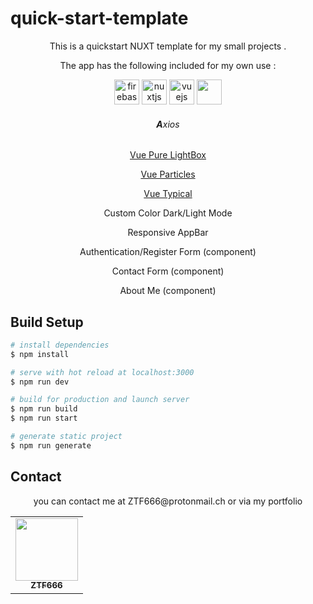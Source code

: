 # quick-start-template

<div align="center">
<p>This is a quickstart NUXT template for my small projects .</p>
<p>The app has the following included for my own use :</p>

<img src="https://www.vectorlogo.zone/logos/firebase/firebase-icon.svg" alt="firebase" width="40" height="40"/>
<img src="https://www.vectorlogo.zone/logos/nuxtjs/nuxtjs-icon.svg" alt="nuxtjs" width="40" height="40"/>
<img src="https://devicons.github.io/devicon/devicon.git/icons/vuejs/vuejs-original-wordmark.svg" alt="vuejs" width="40" height="40"/>
<img src="https://external-content.duckduckgo.com/iu/?u=https%3A%2F%2Fseeklogo.com%2Fimages%2FV%2Fvuetify-logo-3BCF73C928-seeklogo.com.png&f=1&nofb=1"  width='40' height='40'>
<h6><strong>A</strong>xios</h6>

[Vue Pure LightBox](https://github.com/DCzajkowski/vue-pure-lightbox)
<br>

[Vue Particles](https://vue-particles.netlify.app/)
<br>

[Vue Typical](https://turkyden.github.io/vue-typical/)

<p>Custom Color Dark/Light Mode</p>
<p>Responsive AppBar</p>
<p>Authentication/Register Form (component)</p>
<p>Contact Form (component)</p>
<p>About Me (component)</p>

</div>

## Build Setup

```bash
# install dependencies
$ npm install

# serve with hot reload at localhost:3000
$ npm run dev

# build for production and launch server
$ npm run build
$ npm run start

# generate static project
$ npm run generate
```

## Contact

<div align="center">
<p>you can contact me at ZTF666@protonmail.ch or via my portfolio</p>
<table>
  <tr>
    <td align="center"><a href="https://ztfportfolio.web.app/" target='_blank'><img src="https://avatars1.githubusercontent.com/u/32502988?v=4" width="100px;" alt=""/><br /><sub><b>ZTF666</b></sub></a></td>
  </tr>
</table>

</div>

